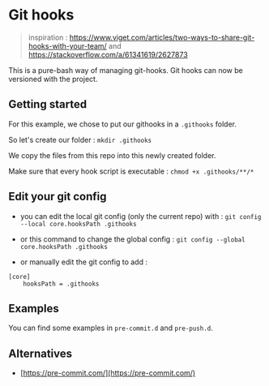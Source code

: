 # Git hooks

> inspiration : https://www.viget.com/articles/two-ways-to-share-git-hooks-with-your-team/
> and https://stackoverflow.com/a/61341619/2627873

This is a pure-bash way of managing git-hooks. Git hooks can now be versioned with the project.

## Getting started

For this example, we chose to put our githooks in a `.githooks` folder.

So let's create our folder : `mkdir .githooks`

We copy the files from this repo into this newly created folder.

Make sure that every hook script is executable : `chmod +x .githooks/**/*`

## Edit your git config

- you can edit the local git config (only the current repo) with : `git config --local core.hooksPath .githooks`

- or this command to change the global config : `git config --global core.hooksPath .githooks`

- or manually edit the git config to add :

```
[core]
    hooksPath = .githooks
```

## Examples

You can find some examples in `pre-commit.d` and `pre-push.d`.

## Alternatives

- [https://pre-commit.com/](https://pre-commit.com/) 